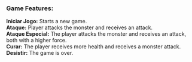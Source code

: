 <h3>Game Features:</h3>

__Iniciar Jogo:__ Starts a new game. <br>
__Ataque:__ Player attacks the monster and receives an attack. <br>
__Ataque Especial:__ The player attacks the monster and receives an attack, both with a higher force. <br>
__Curar:__ The player receives more health and receives a monster attack. <br>
__Desistir:__ The game is over.<br>
